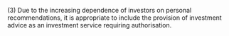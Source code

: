 (3) Due to the increasing dependence of investors on personal recommendations, it is appropriate to include the provision of investment advice as an investment service requiring authorisation.